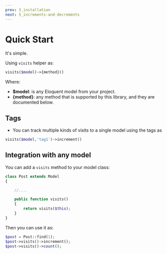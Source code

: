 ```yaml
---
prev: 3_installation
next: 5_increments-and-decrements
---
```



# Quick Start

It's simple.

Using `visits` helper as:

```php
visits($model)->{method}()
```
Where:
- **$model**: is any Eloquent model from your project.
- **{method}**: any method that is supported by this library, and they are documented below.

## Tags
- You can track multiple kinds of visits to a single model using the tags as 
```php
visits($model,'tag1')->increment()
```


## Integration with any model

You can add a `visits` method to your model class:

```php
class Post extends Model
{

    //....

    public function visits()
    {
        return visits($this);
    }
}
```

Then you can use it as:

```php
$post = Post::find(1);
$post->visits()->increment();
$post->visits()->count();
```